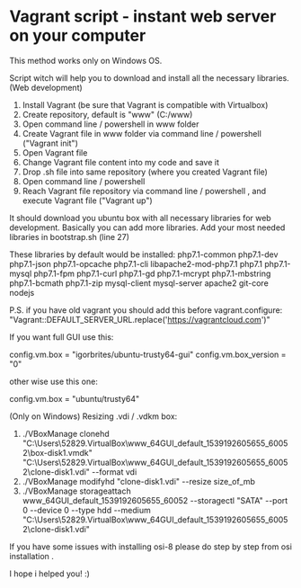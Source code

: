 # Vagrant script - instant web server on your computer
This method works only on Windows OS.

Script witch will help you to download and install all the necessary libraries. (Web development)

1. Install Vagrant (be sure that Vagrant is compatible with Virtualbox)
2. Create repository, default is "www" (C:/www)
3. Open command line / powershell in www folder
2. Create Vagrant file in www folder via command line / powershell ("Vagrant init")
3. Open Vagrant file
3. Change Vagrant file content into my code and save it
4. Drop .sh file into same repository (where you created Vagrant file)
5. Open command line / powershell
6. Reach Vagrant file repository via command line / powershell , and execute Vagrant file ("Vagrant up")

It should download you ubuntu box with all necessary libraries for web development.
Basically you can add more libraries. Add your most needed libraries in bootstrap.sh (line 27)

These libraries by default would be installed:
php7.1-common php7.1-dev php7.1-json php7.1-opcache php7.1-cli
libapache2-mod-php7.1 php7.1 php7.1-mysql php7.1-fpm php7.1-curl 
php7.1-gd php7.1-mcrypt php7.1-mbstring php7.1-bcmath php7.1-zip
mysql-client mysql-server apache2 git-core nodejs

P.S. if you have old vagrant you should add this before vagrant.configure:
"Vagrant::DEFAULT_SERVER_URL.replace('https://vagrantcloud.com')"

If you want full GUI use this: 

config.vm.box = "igorbrites/ubuntu-trusty64-gui"
config.vm.box_version = "0" 

other wise use this one:

config.vm.box = "ubuntu/trusty64"

(Only on Windows) Resizing .vdi / .vdkm box:
  1. ./VBoxManage clonehd "C:\Users\52829\.VirtualBox\www_64GUI_default_1539192605655_60052\box-disk1.vmdk" "C:\Users\52829\.VirtualBox\www_64GUI_default_1539192605655_60052\clone-disk1.vdi" --format vdi
  2. ./VBoxManage modifyhd "clone-disk1.vdi" --resize size_of_mb
  3. ./VBoxManage storageattach www_64GUI_default_1539192605655_60052 --storagectl "SATA" --port 0 --device 0 --type hdd --medium "C:\Users\52829\.VirtualBox\www_64GUI_default_1539192605655_60052\clone-disk1.vdi"

If you have some issues with installing osi-8 please do step by step from osi installation .

I hope i helped you! :)
